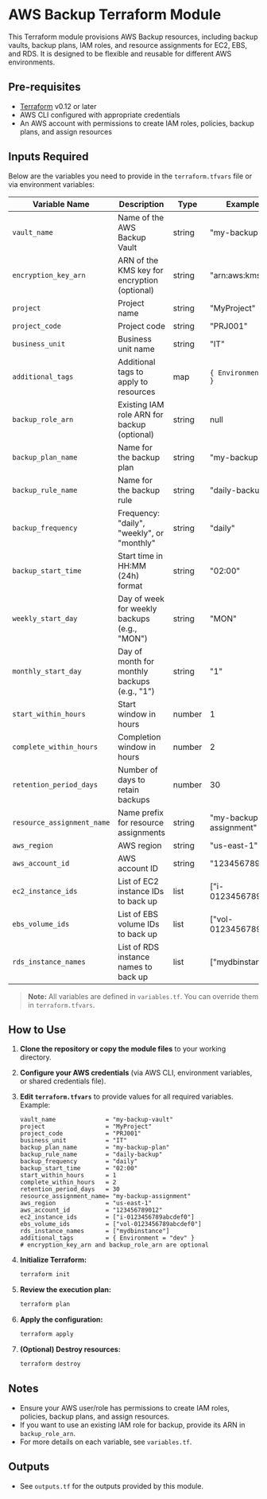 # AWS Backup Terraform Module

This Terraform module provisions AWS Backup resources, including backup vaults, backup plans, IAM roles, and resource assignments for EC2, EBS, and RDS. It is designed to be flexible and reusable for different AWS environments.

## Pre-requisites

- [Terraform](https://www.terraform.io/downloads.html) v0.12 or later
- AWS CLI configured with appropriate credentials
- An AWS account with permissions to create IAM roles, policies, backup plans, and assign resources

## Inputs Required

Below are the variables you need to provide in the `terraform.tfvars` file or via environment variables:

| Variable Name            | Description                                                      | Type     | Example Value                |
|------------------------- |------------------------------------------------------------------|----------|------------------------------|
| `vault_name`             | Name of the AWS Backup Vault                                     | string   | "my-backup-vault"           |
| `encryption_key_arn`     | ARN of the KMS key for encryption (optional)                     | string   | "arn:aws:kms:..."           |
| `project`                | Project name                                                     | string   | "MyProject"                 |
| `project_code`           | Project code                                                     | string   | "PRJ001"                    |
| `business_unit`          | Business unit name                                               | string   | "IT"                        |
| `additional_tags`        | Additional tags to apply to resources                            | map      | `{ Environment = "dev" }`   |
| `backup_role_arn`        | Existing IAM role ARN for backup (optional)                      | string   | null                         |
| `backup_plan_name`       | Name for the backup plan                                         | string   | "my-backup-plan"            |
| `backup_rule_name`       | Name for the backup rule                                         | string   | "daily-backup"              |
| `backup_frequency`       | Frequency: "daily", "weekly", or "monthly"                     | string   | "daily"                     |
| `backup_start_time`      | Start time in HH:MM (24h) format                                 | string   | "02:00"                     |
| `weekly_start_day`       | Day of week for weekly backups (e.g., "MON")                    | string   | "MON"                       |
| `monthly_start_day`      | Day of month for monthly backups (e.g., "1")                    | string   | "1"                         |
| `start_within_hours`     | Start window in hours                                            | number   | 1                            |
| `complete_within_hours`  | Completion window in hours                                       | number   | 2                            |
| `retention_period_days`  | Number of days to retain backups                                 | number   | 30                           |
| `resource_assignment_name`| Name prefix for resource assignments                            | string   | "my-backup-assignment"      |
| `aws_region`             | AWS region                                                       | string   | "us-east-1"                 |
| `aws_account_id`         | AWS account ID                                                   | string   | "123456789012"              |
| `ec2_instance_ids`       | List of EC2 instance IDs to back up                              | list     | ["i-0123456789abcdef0"]     |
| `ebs_volume_ids`         | List of EBS volume IDs to back up                                | list     | ["vol-0123456789abcdef0"]   |
| `rds_instance_names`     | List of RDS instance names to back up                            | list     | ["mydbinstance"]            |

> **Note:** All variables are defined in `variables.tf`. You can override them in `terraform.tfvars`.

## How to Use

1. **Clone the repository or copy the module files** to your working directory.

2. **Configure your AWS credentials** (via AWS CLI, environment variables, or shared credentials file).

3. **Edit `terraform.tfvars`** to provide values for all required variables. Example:

    ```hcl
    vault_name              = "my-backup-vault"
    project                 = "MyProject"
    project_code            = "PRJ001"
    business_unit           = "IT"
    backup_plan_name        = "my-backup-plan"
    backup_rule_name        = "daily-backup"
    backup_frequency        = "daily"
    backup_start_time       = "02:00"
    start_within_hours      = 1
    complete_within_hours   = 2
    retention_period_days   = 30
    resource_assignment_name= "my-backup-assignment"
    aws_region              = "us-east-1"
    aws_account_id          = "123456789012"
    ec2_instance_ids        = ["i-0123456789abcdef0"]
    ebs_volume_ids          = ["vol-0123456789abcdef0"]
    rds_instance_names      = ["mydbinstance"]
    additional_tags         = { Environment = "dev" }
    # encryption_key_arn and backup_role_arn are optional
    ```

4. **Initialize Terraform:**

    ```powershell
    terraform init
    ```

5. **Review the execution plan:**

    ```powershell
    terraform plan
    ```

6. **Apply the configuration:**

    ```powershell
    terraform apply
    ```

7. **(Optional) Destroy resources:**

    ```powershell
    terraform destroy
    ```

## Notes
- Ensure your AWS user/role has permissions to create IAM roles, policies, backup plans, and assign resources.
- If you want to use an existing IAM role for backup, provide its ARN in `backup_role_arn`.
- For more details on each variable, see `variables.tf`.

## Outputs
- See `outputs.tf` for the outputs provided by this module.
